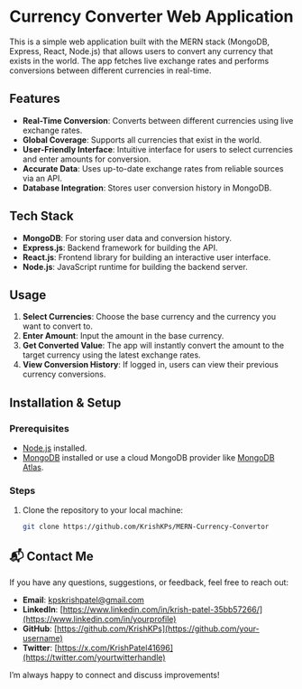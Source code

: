 
# Currency Converter Web Application

This is a simple web application built with the MERN stack (MongoDB, Express, React, Node.js) that allows users to convert any currency that exists in the world. The app fetches live exchange rates and performs conversions between different currencies in real-time.

## Features

- **Real-Time Conversion**: Converts between different currencies using live exchange rates.
- **Global Coverage**: Supports all currencies that exist in the world.
- **User-Friendly Interface**: Intuitive interface for users to select currencies and enter amounts for conversion.
- **Accurate Data**: Uses up-to-date exchange rates from reliable sources via an API.
- **Database Integration**: Stores user conversion history in MongoDB.

## Tech Stack

- **MongoDB**: For storing user data and conversion history.
- **Express.js**: Backend framework for building the API.
- **React.js**: Frontend library for building an interactive user interface.
- **Node.js**: JavaScript runtime for building the backend server.
## Usage

1. **Select Currencies**: Choose the base currency and the currency you want to convert to.
2. **Enter Amount**: Input the amount in the base currency.
3. **Get Converted Value**: The app will instantly convert the amount to the target currency using the latest exchange rates.
4. **View Conversion History**: If logged in, users can view their previous currency conversions.


## Installation & Setup

### Prerequisites

- [Node.js](https://nodejs.org/) installed.
- [MongoDB](https://www.mongodb.com/) installed or use a cloud MongoDB provider like [MongoDB Atlas](https://www.mongodb.com/cloud/atlas).

### Steps

1. Clone the repository to your local machine:

   ```bash
   git clone https://github.com/KrishKPs/MERN-Currency-Convertor
## 📬 Contact Me

If you have any questions, suggestions, or feedback, feel free to reach out:

- **Email**: [kpskrishpatel@gmail.com](mailto:your.email@example.com)
- **LinkedIn**: [https://www.linkedin.com/in/krish-patel-35bb57266/](https://www.linkedin.com/in/yourprofile)
- **GitHub**: [https://github.com/KrishKPs](https://github.com/your-username)
- **Twitter**: [https://x.com/KrishPatel41696](https://twitter.com/yourtwitterhandle)

I’m always happy to connect and discuss improvements!
